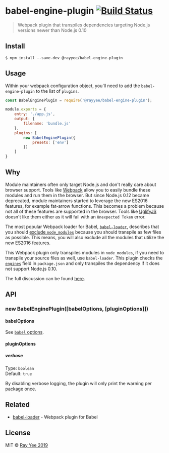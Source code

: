 # babel-engine-plugin [![Build Status](https://travis-ci.org/rayyee/babel-engine-plugin.svg?branch=master)](https://travis-ci.org/rayyee/babel-engine-plugin)

> Webpack plugin that transpiles dependencies targeting Node.js versions newer than Node.js 0.10


## Install

```
$ npm install --save-dev @rayyee/babel-engine-plugin
```


## Usage

Within your webpack configuration object, you'll need to add the `babel-engine-plugin` to the list of `plugins`.

```js
const BabelEnginePlugin = require('@rayyee/babel-engine-plugin');

module.exports = {
    entry: './app.js',
    output: {
        filename: 'bundle.js'
    },
    plugins: [
        new BabelEnginePlugin({
            presets: ['env']
        })
    ]
}
```


## Why

Module maintainers often only target Node.js and don't really care about browser support. Tools like [Webpack](https://webpack.js.org/) allow you to easily bundle these modules and run them in the browser. But since Node.js 0.12 became deprecated, module maintainers started to leverage the new ES2016 features, for example fat-arrow functions. This becomes a problem because not all of these features are supported in the browser. Tools like [UglifyJS](https://github.com/webpack-contrib/uglifyjs-webpack-plugin) doesn't like them either as it will fail with an `Unexpected Token` error.

The most popular Webpack loader for Babel, [`babel-loader`](https://github.com/babel/babel-loader), describes that you should [exclude `node_modules`](https://github.com/babel/babel-loader#babel-loader-is-slow) because you should transpile as few files as possible. This means, you will also exclude all the modules that utilize the new ES2016 features.

This Webpack plugin only transpiles modules in `node_modules`, if you need to transpile your source files as well, use `babel-loader`. This plugin checks the [`engines`](https://docs.npmjs.com/files/package.json#engines) field in `package.json` and only transpiles the dependency if it does not support Node.js 0.10.

The full discussion can be found [here](https://github.com/sindresorhus/ama/issues/446).


## API

### new BabelEnginePlugin([babelOptions, [pluginOptions]])

#### babelOptions

See [`babel` options](https://babeljs.io/docs/usage/api/#options).

#### pluginOptions

##### verbose

Type: `boolean`<br>
Default: `true`

By disabling verbose logging, the plugin will only print the warning per package once.


## Related

- [babel-loader](https://github.com/babel/babel-loader) - Webpack plugin for Babel


## License

MIT © [Ray Yee 2019](https://github.com/rayyee)
